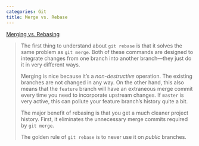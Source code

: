 ```yaml
---
categories: Git
title: Merge vs. Rebase
---
```


[Merging vs. Rebasing](https://www.atlassian.com/git/tutorials/merging-vs-rebasing)

> The first thing to understand about `git rebase` is that it solves the same problem as `git merge`. Both of these commands are designed to integrate changes from one branch into another branch—they just do it in very different ways.
>
> Merging is nice because it’s a *non-destructive* operation. The existing branches are not changed in any way. On the other hand, this also means that the `feature` branch will have an extraneous merge commit every time you need to incorporate upstream changes. If `master` is very active, this can pollute your feature branch’s history quite a bit.
>
> The major benefit of rebasing is that you get a much cleaner project history. First, it eliminates the unnecessary merge commits required by `git merge`.
>
> The golden rule of `git rebase` is to never use it on *public* branches.